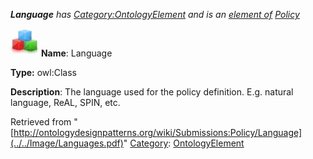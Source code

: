 ___Language__ has [Category:OntologyElement](../../Category/OntologyElement "Category:OntologyElement") and is an [element of](../../Property/ElementOf "Property:ElementOf") [Policy](../../Submissions/Policy "Submissions:Policy")_


  




[![Class](../../images/thumb/2/27/Class.gif/45px-Class.gif)](../../Image/Class.gif "Class")
__Name__: Language 


__Type:__ owl:Class 


__Description__: The language used for the policy definition. E.g. natural language, ReAL, SPIN, etc. 





Retrieved from "[http://ontologydesignpatterns.org/wiki/Submissions:Policy/Language](../../Image/Languages.pdf)"
 [Category](http://ontologydesignpatterns.org/wiki/Special:Categories "Special:Categories"): [OntologyElement](../../Category/OntologyElement "Category:OntologyElement")